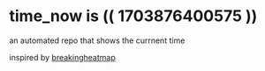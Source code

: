 # time_now is (( 1703876400575 ))

an automated repo that shows the currnent time

inspired by [breakingheatmap](https://github.com/breakingheatmap/breakingheatmap)